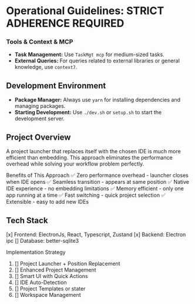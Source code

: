 # Operational Guidelines: STRICT ADHERENCE REQUIRED

### Tools & Context & MCP

- **Task Management:** Use `TaskMgt mcp` for medium-sized tasks.
- **External Queries:** For queries related to external libraries or general knowledge, use `context7`.

## Development Environment

- **Package Manager:** Always use `yarn` for installing dependencies and managing packages.
- **Starting Development:** Use `./dev.sh` or `setup.sh` to start the development server.

## Project Overview

A project launcher that replaces itself with the chosen IDE is much more efficient than embedding. This approach eliminates the performance overhead while solving your workflow problem perfectly.

Benefits of This Approach
✅ Zero performance overhead - launcher closes when IDE opens
✅ Seamless transition - appears at same position
✅ Native IDE experience - no embedding limitations
✅ Memory efficient - only one app running at a time
✅ Fast switching - quick project selection
✅ Extensible - easy to add new IDEs

## Tech Stack

[x] Frontend: ElectronJs, React, Typescript, Zustand
[x] Backend: Electron ipc
[] Database: better-sqlite3

Implementation Strategy

1. [] Project Launcher + Position Replacement
2. [] Enhanced Project Management
3. [] Smart UI with Quick Actions
4. [] IDE Auto-Detection
5. [] Project Templates or stater
6. [] Workspace Management
